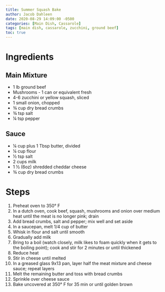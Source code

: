 ```yaml
---
title: Summer Squash Bake
author: Jacob Dahleen
date: 2020-08-29 14:09:00 -0500
categories: [Main Dish, Cassarole]
tags: [main dish, cassarole, zucchini, ground beef]
toc: true
---
```


# Ingredients

## Main Mixture

- 1 lb ground beef
- Mushrooms - 1 can or equivalent fresh
- 4-6 zucchini or yellow squash, sliced
- 1 small onion, chopped
- &frac34; cup dry bread crumbs
- &frac34; tsp salt
- &frac14; tsp pepper

## Sauce

- &frac14; cup plus 1 Tbsp butter, divided
- &frac14; cup flour
- &frac12; tsp salt
- 2 cups milk
- 1 &frac12; (6oz) shredded cheddar cheese
- &frac34; cup dry bread crumbs

# Steps

1. Preheat oven to 350&deg; F
1. In a dutch oven, cook beef, squash, mushrooms and onion over medium heat until the meat is no longer pink; drain
1. Add bread crumbs, salt and pepper; mix well and set aside
1. In a saucepan, melt 1/4 cup of butter
1. Whisk in flour and salt until smooth
1. Gradually add milk
1. Bring to a boil (watch closely, milk likes to foam quickly when it gets to the boiling point); cook and stir for 2 minutes or until thickened
1. Reduce heat
1. Stir in cheese until melted
1. In a greased glass 9x13 pan, layer half the meat mixture and cheese sauce; repeat layers
1. Melt the remaining butter and toss with bread crumbs
1. Sprinkle over cheese sauce
1. Bake uncovered at 350&deg; F for 35 min or until golden brown
